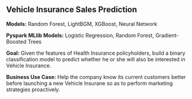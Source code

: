 ## Vehicle Insurance Sales Prediction

**Models:** Random Forest, LightBGM, XGBoost, Neural Network

**Pyspark MLlib Models:** Logistic Regression, Random Forest, Gradient-Boosted Trees

**Goal:** Given the features of Health Insurance policyholders, build a binary classification model to predict whether he or she will also be interested in Vehicle Insurance. 

**Business Use Case:** Help the company know its current customers better before launching a new Vehicle Insurane so as to perform marketing strategies proactively. 

